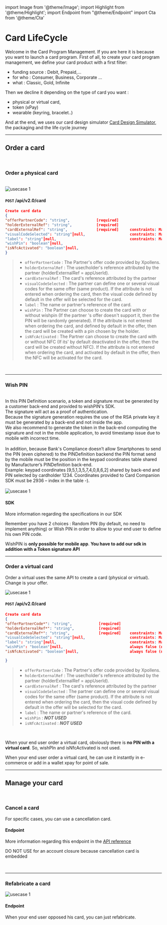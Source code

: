 import Image from '@theme/Image';
import Highlight from '@theme/Highlight';
import Endpoint from "@theme/Endpoint"
import Cta from '@theme/Cta'

# Card LifeCycle

Welcome in the Card Program Management. 
If you are here it is because you want to launch a card program. First of all, to create your card program management, we define your card product with a first filter:
- funding source : Debit, Prepaid,...
- for who : Consumer, Business, Corporate ...
- what : Classic, Gold, Infinite

Then we decline it depending on the type of card you want : 
- physical or virtual card, 
- token (xPay) 
- wearable (keyring, bracelet..)

And at the end, we uses our card design simulator [Card Design Simulator](./yourcard), the packaging and the life cycle journey

---

## Order a card

<br/>

### Order a physical card

<br/>

<Image src="docs/Card_Order.png" alt="usecase 1"/>

<br/>

#### ``` POST ``` /api/v2.0/card


```json
Create card data
{
"offerPartnerCode": "string",            [required] 
"holderExternalRef": "string",           [required] 
"cardExternalRef": "string",             [required]     constraints: Max 50 chars 
"visualCodeSelected": "string"┃null,                    constraints: Max 10 chars
"label": "string"┃null,                                 constraints: Max 50 chars 
"wishPin": "boolean"┃null,                              
"isNfcActivated": "boolean"┃null,                        
}
```

> - ``` offerPartnerCode ``` : The Partner's offer code provided by Xpollens. 
> - ``` holderExternalRef ``` : The user/holder's reference attributed by the partner (holderExternalRef = appUserId).
> - ``` cardExternalRef ``` : The card's reference attributed by the partner
> - ``` visualCodeSelected ``` : The partner can define one or several visual codes for the same offer (same product). If the attribute is not entered when ordering the card, then the visual code defined by default in the offer will be selected for the card.
>  - ``` label ``` : The name or partner's reference of the card.
>  - ``` wishPin ``` : The Partner can choose to create the card with or without wishpin (If the partner 's offer doesn't support it, then the PIN will be randomly generated). If the attribute is not entered when ordering the card, and defined by default in the offer, then the card will be created with a pin chosen by the holder.
> - ``` isNfcActivated ```  : The Partner can choose to create the card with or without NFC (If its' by default deactivated in the offer, then the card will be created without NFC). If the attribute is not entered when ordering the card, and activated by default in the offer, then the NFC will be activated for the card.

<br/>

<Cta
  context="doc"
  ui="button"
  link="/api/CardFactory#post-/api/v2.0/card"
  label="Try it out"
/>

<!--
More information regarding this endpoint in the [API reference](/api/CardFactory)

<Endpoint apiUrl="/v2.0/cardfactory" path="​/api​/v2.0​/card" method="post"/>
-->

---

### Wish PIN

<br/>
In this PIN Definition scenario, a token and signature must be generated by a customer back-end and provided to wishPIN's SDK.
<br/>
The signature will act as a proof of authentication.
<br/>
Because the signature generation requires the use of the RSA private key it must be generated by a back-end and not inside the app.
<br/>
We also recommend to generate the token in the back-end computing the signature and not in the mobile application, to avoid timestamp issue due to mobile with incorrect time. 
<br/>
<br/>
In addition, because Bank's Compliance doesn’t allow Smartphones to send the PIN (even ciphered) to the PINDefinition backend the PIN format send by the mobile must be the position in the keypad coordinates table shared by Manufacturer’s PINDefinition back-end.
<br/>
Example: keypad coordinates [9,5,1,3,5,7,4,0,8,6,2] shared by back-end and PIN selected by cardholder 1234.
Coordinates provided to Card Companion SDK must be 2936 – index in the table -). 
<br/>

<br/>

<Image src="docs/PIn_Define.png" alt="usecase 1"/>


#### SDK

<!--
More information regarding this sdk in the [Card Companion SDK](./CardCompanion_SDK.pdf)
-->

More information regarding the specifications in our SDK

<Highlight>
 
 Remember you have 2 choices : Random PIN (by default, no need to implement anything) or Wish PIN in order to allow to your end user to define his own PIN code. 
 
</Highlight>

<Highlight type="caution">
 
 WishPIN is <b class="term">only possible for mobile app</b>. <b class="term">You have to add our sdk in addition with a Token signature API</b>
 
</Highlight>

---

### Order a virtual card

Order a virtual uses the same API to create a card (physical or virtual). Change is your offer.

<Image src="docs/vCard_Order.png" alt="usecase 1"/>

<br/>

#### ``` POST ``` /api/v2.0/card


```json
Create card data
{
"offerPartnerCode*": "string",            [required] 
"holderExternalRef*": "string",           [required] 
"cardExternalRef*": "string",             [required]    constraints: Max 50 chars 
"visualCodeSelected": "string"┃null,                    constraints: Max 10 chars
"label": "string"┃null,                                 constraints: Max 50 chars 
"wishPin": "boolean"┃null,                              always false (not used)
"isNfcActivated": "boolean"┃null,                       always false (not used)

}
```

> - ``` offerPartnerCode ``` : The Partner's offer code provided by Xpollens. 
> - ``` holderExternalRef ``` : The user/holder's reference attributed by the partner (holderExternalRef = appUserId).
> - ``` cardExternalRef ``` : The card's reference attributed by the partner
> - ``` visualCodeSelected ``` : The partner can define one or several visual codes for the same offer (same product). If the attribute is not entered when ordering the card, then the visual code defined by default in the offer will be selected for the card.
>  - ``` label ``` : The name or partner's reference of the card.
>  - ``` wishPin ``` : ***NOT USED***
> - ``` isNfcActivated ```  : ***NOT USED***

<br/>

<Highlight type="caution">
 
 When your end user order a virtual card, obviously there is <b class="term">no PIN with a virtual card</b>. So, wishPIn and isNfcActivated is not used.
  
</Highlight>

<Highlight type="tip">
 
 When your end user order a virtual card, he can use it instantly in e-commerce or add in a wallet xpay for point of sale.
 
</Highlight>

<Cta
  context="doc"
  ui="button"
  link="/api/CardFactory#post-/api/v2.0/card"
  label="Try it out"
/>

<!--
More information regarding this endpoint in the [API reference](/api/CardFactory)

<Endpoint apiUrl="/v2.0/cardfactory" path="​/api​/v2.0​/card" method="post"/>


### Order a temporary virtual card

<Image src="docs/Card_2_Order.png" alt="usecase 1"/>

#### Endpoint

More information regarding this endpoint in the [API reference](/api/CardFactory)

<Endpoint apiUrl="/v2.0/cardfactory" path="​/api​/v2.0​/card" method="post"/>

<Highlight type="tip">
 
 You want a physical card but you don't want or can't to wait. You order a temporary virtual card.
 
</Highlight>

2 interesting usecase :  
 
 1- In subscription for waiting your physical card.  
 2- In emergency, you are not in your country but in holidays, you blocked your card (for stolen or lost reason) and you can order an emergency virtual card waiting your new physical card.

<Highlight>
  
 Obviously there is not random or wish PIN with a virtual card

</Highlight>

<Highlight type="caution">
 
 You have to order a virtual card first and then use a other endpoint to materialize your virtual with the same data cards
 
</Highlight>

-->

---

## Manage your card

<br/>

### Cancel a card

For specific cases, you can use a cancellation card.

#### Endpoint

More information regarding this endpoint in the [API reference](/api/CardFactory)

<Endpoint apiUrl="/v2.0/cardfactory" path="/api/v2.0/card/{cardExternalRef}/cancel" method="patch"/>

<Highlight type="caution">
 
 DO NOT USE for an account closure because cancellation card is embedded
 
</Highlight>

<br/>

<!--
<Cta
  context="doc"
  ui="button"
  link="/api/CardFactory#patch-/api/v2.0/card/-cardExternalRef-/cancel"
  label="Try it out"
/>
-->

---

### Refabricate a card

<Image src="docs/Card_Refabricate.png" alt="usecase 1"/>

#### Endpoint

<Endpoint apiUrl="/v2.0/cardfactory" path="/api​/v2.0​/card/refabricate" method="post"/>

<Highlight type="tip">
 
 When your end user opposed his card, you can just refabricate.
 
</Highlight>

<br/>

<Cta
  context="doc"
  ui="button"
  link="/api/CardFactory#post-/api/v2.0/card/refabricate"
  label="Try it out"
/>


